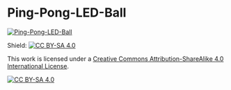 # Ping-Pong-LED-Ball


[![Ping-Pong-LED-Ball](https://img.youtube.com/vi/5iIn6wOLhv4&t=42s/0.jpg)](https://www.youtube.com/watch?v=5iIn6wOLhv4&t=42s)

Shield: [![CC BY-SA 4.0][cc-by-sa-shield]][cc-by-sa]

This work is licensed under a
[Creative Commons Attribution-ShareAlike 4.0 International License][cc-by-sa].

[![CC BY-SA 4.0][cc-by-sa-image]][cc-by-sa]

[cc-by-sa]: http://creativecommons.org/licenses/by-sa/4.0/
[cc-by-sa-image]: https://licensebuttons.net/l/by-sa/4.0/88x31.png
[cc-by-sa-shield]: https://img.shields.io/badge/License-CC%20BY--SA%204.0-lightgrey.svg
